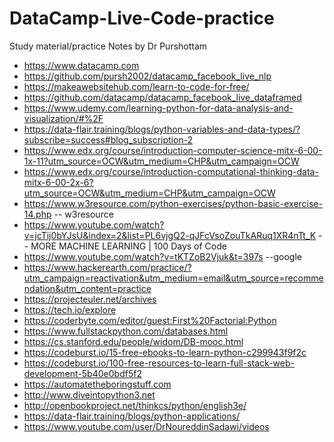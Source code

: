 # DataCamp-Live-Code-practice

Study material/practice Notes by Dr Purshottam

* https://www.datacamp.com
* https://github.com/pursh2002/datacamp_facebook_live_nlp 
* https://makeawebsitehub.com/learn-to-code-for-free/
* https://github.com/datacamp/datacamp_facebook_live_dataframed
* https://www.udemy.com/learning-python-for-data-analysis-and-visualization/#%2F
* https://data-flair.training/blogs/python-variables-and-data-types/?subscribe=success#blog_subscription-2
* https://www.edx.org/course/introduction-computer-science-mitx-6-00-1x-11?utm_source=OCW&utm_medium=CHP&utm_campaign=OCW
* https://www.edx.org/course/introduction-computational-thinking-data-mitx-6-00-2x-6?utm_source=OCW&utm_medium=CHP&utm_campaign=OCW 
* https://www.w3resource.com/python-exercises/python-basic-exercise-14.php -- w3resource
* https://www.youtube.com/watch?v=jcTij0bYJsU&index=2&list=PL6vjgQ2-qJFcVsoZouTkARuq1XR4nTt_K -- MORE MACHINE LEARNING | 100 Days of Code
* https://www.youtube.com/watch?v=tKTZoB2Vjuk&t=397s --google
* https://www.hackerearth.com/practice/?utm_campaign=reactivation&utm_medium=email&utm_source=recommendation&utm_content=practice
* https://projecteuler.net/archives
* https://tech.io/explore
* https://coderbyte.com/editor/guest:First%20Factorial:Python
* https://www.fullstackpython.com/databases.html
* https://cs.stanford.edu/people/widom/DB-mooc.html
* https://codeburst.io/15-free-ebooks-to-learn-python-c299943f9f2c
* https://codeburst.io/100-free-resources-to-learn-full-stack-web-development-5b40e0bdf5f2
* https://automatetheboringstuff.com
* http://www.diveintopython3.net
* http://openbookproject.net/thinkcs/python/english3e/
* https://data-flair.training/blogs/python-applications/
* https://www.youtube.com/user/DrNoureddinSadawi/videos
